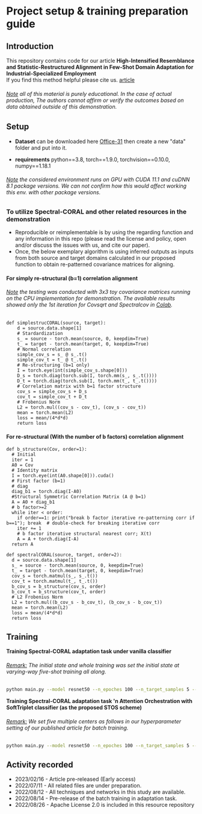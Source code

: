# Project setup & training preparation guide

## Introduction
This repository contains code for our article **High-Intensified Resemblance and Statistic-Restructured Alignment in Few-Shot Domain Adaptation for Industrial-Specialized Employment**<br/> If you find this method helpful please cite us. [article](https://ieeexplore.ieee.org/document/10045719)
###### <ins>Note</ins> all of this material is purely educational. In the case of actual production, The authors cannot affirm or verify the outcomes based on data obtained outside of this demonstration.

## Setup
* **Dataset** can be downloaded here [Office-31](https://faculty.cc.gatech.edu/~judy/domainadapt/) then create a new "data" folder and put into it.

* **requirements** python==3.8, torch==1.9.0, torchvision==0.10.0, numpy==1.18.1
###### <ins>Note</ins> the considered environment runs on GPU with CUDA 11.1 and cuDNN 8.1 package versions. We can not confirm how this would affect working this env. with other package versions.

### To utilize Spectral-CORAL and other related resources in the demonstration
* Reproducible or reimplementable is by using the regarding function and any information in this repo (please read the license and policy, open and/or discuss the issues with us, and cite our paper). 
* Once, the below exemplary algorithm is using inferred outputs as inputs from both source and target domains calculated in our proposed function to obtain re-patterned covariance matrices for aligning.

#### For simply re-structural (b=1) correlation alignment
###### <ins>Note</ins> the testing was conducted with 3x3 toy covariance matrices running on the CPU implementation for demonstration. The available results showed only the 1st iteration for Covsqrt and Spectralcov in [Colab](https://colab.research.google.com/drive/1GV9XwNr2ONMmCTTVkFGj-4P-RouCphCh#scrollTo=CrQgvne8fF0Y).
```python3
def simplestrucCORAL(source, target):
    d = source.data.shape[1]
    # Stardardization
    s_ = source - torch.mean(source, 0, keepdim=True)
    t_ = target - torch.mean(target, 0, keepdim=True)
    # Normal correlation
    simple_cov_s = s_ @ s_.t()
    simple_cov_t = t_ @ t_.t()
    # Re-structuring (b=1 only)
    I = torch.eye(int(simple_cov_s.shape[0]))
    D_s = torch.diag(torch.sub(I, torch.mm(s_, s_.t())))
    D_t = torch.diag(torch.sub(I, torch.mm(t_, t_.t())))
    # Correlation matrix with b=1 factor structure
    cov_s = simple_cov_s + D_s
    cov_t = simple_cov_t + D_t
    # Frobenius Norm
    L2 = torch.mul((cov_s - cov_t), (cov_s - cov_t))
    mean = torch.mean(L2)
    loss = mean/(4*d*d)
    return loss
```
#### For re-structural (With the number of b factors) correlation alignment
```python3
def b_structure(Cov, order=1):
  # Initial
  iter = 1
  A0 = Cov
  # Identity matrix
  I = torch.eye(int(A0.shape[0])).cuda()
  # First factor (b=1)
  # diag
  diag_b1 = torch.diag(I-A0)
  #Structural Symmetric Correlation Matrix (A @ b=1)
  A = A0 + diag_b1
  # b factor>=2
  while iter < order:
    if order==1: print("break b factor iterative re-patterning corr if b==1"); break  # double-check for breaking iterative corr
    iter += 1
    # b factor iterative structural nearest corr; X(t)
    A = A + torch.diag(I-A)
  return A

def spectralCORAL(source, target, order=2):
  d = source.data.shape[1]
  s_ = source - torch.mean(source, 0, keepdim=True)
  t_ = target - torch.mean(target, 0, keepdim=True)
  cov_s = torch.matmul(s_, s_.t())
  cov_t = torch.matmul(t_, t_.t())
  b_cov_s = b_structure(cov_s, order)
  b_cov_t = b_structure(cov_t, order)
  # L2 Frobenius Norm
  L2 = torch.mul((b_cov_s - b_cov_t), (b_cov_s - b_cov_t))
  mean = torch.mean(L2)
  loss = mean/(4*d*d)
  return loss
```

## Training

**Training Spectral-CORAL adaptation task under vanilla classifier**
###### <ins>Remark:</ins> The initial state and whole training was set the initial state at varying-way five-shot training all along.
```bash
python main.py --model resnet50 --n_epoches 100 --n_target_samples 5 --batch_size 31 --mini_batch_size_g_h 31 --data_type office31 --source amazon --target webcam --dim 31 --C 31 --K 1 --la 1 --att_type n --tf_inv_loss spectralcoral --robust_order 6 --metatest n --mutation r --mutation_style mixup --alpha_mix 0.2 --da_type UDA
```

**Training Spectral-CORAL adaptation task 'n Attention Orchestration with SoftTriplet classifier (as the proposed STOS scheme)**<br/>
###### <ins>Remark:</ins> We set five multiple centers as follows in our hyperparameter setting of our published article for batch training.
```bash
python main.py --model resnet50 --n_epoches 100 --n_target_samples 5 --batch_size 31 --mini_batch_size_g_h 31 --data_type office31 --source amazon --target webcam --dim 155 --C 31 --K 5 --la 5 --att_type orcat --tf_inv_loss spectralcoral --robust_order 6 --metatest n --mutation r --mutation_style mixup --alpha_mix 0.2 --da_type UDA
```

## Activity recorded
- 2023/02/16 - Article pre-released (Early access)
- 2022/07/11 - All related files are under preparation.
- 2022/08/12 - All techniques and networks in this study are available.
- 2022/08/14 - Pre-release of the batch training in adaptation task.
- 2022/08/26 - Apache License 2.0 is included in this resource repository
